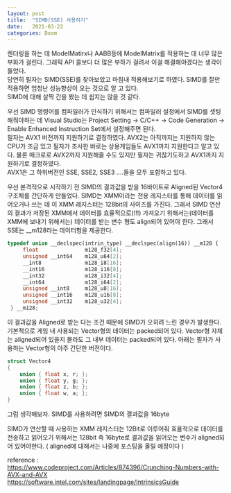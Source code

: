 ```yaml
---
layout: post
title:  "SIMD(SSE) 사용하기"
date:   2021-03-22
categories: Doom
---
```


렌더링을 하는 데 ModelMatirx나 AABB등에 ModelMatrix를 적용하는 데 너무 많은 부화가 걸린다. 그래픽 API 콜보다 더 많은 부하가 걸려서 이걸 해결해야겠다는 생각이 들었다.    
당연히 필자는 SIMD(SSE)를 찾아보았고 마침내 적용해보기로 하였다. SIMD를 잘만 적용하면 엄청난 성능향상이 오는 것으로 알 고 있다.   
SIMD에 대해 살짝 간을 봤는 데 쉽지는 않을 것 같다.     

우선 SIMD 명령어를 컴파일러가 인식하기 위해서는 컴파일러 설정에서 SIMD를 셋팅해줘야하는 데 Visual Studio는 Project Setting -> C/C++ -> Code Generation -> Enable Enhanced Instruction Set에서 설정해주면 된다.    
필자는 AVX1 버전까지 지원하기로 결정하였다. AVX2는 아직까지는 지원하지 않는 CPU가 조금 있고 필자가 조사한 바로는 상용게임들도 AVX1까지 지원한다고 알고 있다. 물론 매크로로 AVX2까지 지원해줄 수도 있지만 필자는 귀찮기도하고 AVX1까지 지원하기로 결정하였다.    
AVX1은 그 하위버전인 SSE, SSE2, SSE3 ....들을 모두 포함하고 있다.       

우선 본격적으로 시작하기 전 SIMD의 결과값을 받을 16바이트로 Aligned된 Vector4 구조체를 간단하게 만들었다. SIMD는 XMM이라는 전용 레지스터를 통해 데이터를 읽어오거나 쓰는 데 이 XMM 레지스터는 128bit의 사이즈를 가진다. 그래서 SIMD 연산의 결과가 저장된 XMM에서 데이터를 효율적으로(!!!) 가져오기 위해서는(데이터를 XMM에 보내기 위해서는) 데이터를 받는 변수 형도 align되어 있어야 한다. 그래서 SSE는 __m128라는 데이터형을 제공한다.
```c++
typedef union __declspec(intrin_type) __declspec(align(16)) __m128 {
     float               m128_f32[4];
     unsigned __int64    m128_u64[2];
     __int8              m128_i8[16];
     __int16             m128_i16[8];
     __int32             m128_i32[4];
     __int64             m128_i64[2];
     unsigned __int8     m128_u8[16];
     unsigned __int16    m128_u16[8];
     unsigned __int32    m128_u32[4];
 } __m128;
```
이 결과값을 Aligned로 받는 다는 조건 때문에 SIMD가 오히려 느린 경우가 발생한다. 기본적으로 게임 내 사용되는 Vector형의 데이터는 packed되어 있다. Vector형 자체는 aligned되어 있을지 몰라도 그 내부 데이터는 packed되어 있다. 아래는 필자가 사용하는 Vector형의 아주 간단한 버전이다.    
```c++
struct Vector4
{
    union { float x, r; };
    union { float y, g; };
    union { float z, b; };
    union { float w, a; };
}
```
그럼 생각해보자. SIMD를 사용하려면 SIMD의 결과값을 16byte

SIMD가 연산할 때 사용하는 XMM 레지스터는 12Bit로 이루어줘 효율적으로 데이터를 전송하고 읽어오기 위해서는 128bit 즉 16byte로 결과값을 읽어오는 변수가 aligned되어 있어야한다. ( aligned에 대해서는 나중에 포스팅을 올릴 예정이다 )         







reference :           
https://www.codeproject.com/Articles/874396/Crunching-Numbers-with-AVX-and-AVX    
https://software.intel.com/sites/landingpage/IntrinsicsGuide     